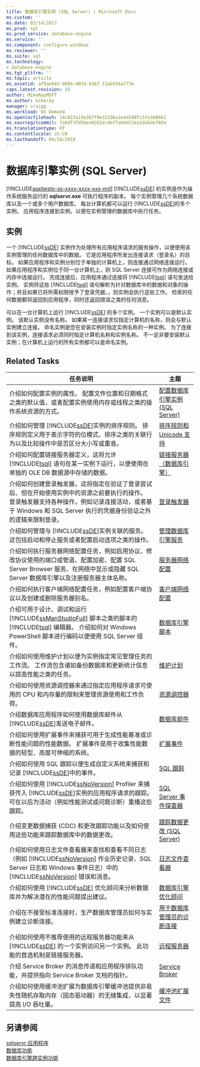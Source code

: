 ```yaml
---
title: 数据库引擎实例 (SQL Server) | Microsoft Docs
ms.custom: ''
ms.date: 03/14/2017
ms.prod: sql
ms.prod_service: database-engine
ms.service: ''
ms.component: configure-windows
ms.reviewer: ''
ms.suite: sql
ms.technology:
- database-engine
ms.tgt_pltfrm: ''
ms.topic: article
ms.assetid: af9ae643-9866-4014-b36f-11ab556a773e
caps.latest.revision: 15
author: MikeRayMSFT
ms.author: mikeray
manager: craigg
ms.workload: On Demand
ms.openlocfilehash: 14c823a19e267f0e32196a1e44598fc3fa308662
ms.sourcegitcommit: 7a6df3fd5bea9282ecdeffa94d13ea1da6def80a
ms.translationtype: HT
ms.contentlocale: zh-CN
ms.lasthandoff: 04/16/2018
---
```

# <a name="database-engine-instances-sql-server"></a>数据库引擎实例 (SQL Server)
[!INCLUDE[appliesto-ss-xxxx-xxxx-xxx-md](../../includes/appliesto-ss-xxxx-xxxx-xxx-md.md)]
  [!INCLUDE[ssDE](../../includes/ssde-md.md)] 的实例是作为操作系统服务运行的 **sqlservr.exe** 可执行程序的副本。 每个实例管理几个系统数据库以及一个或多个用户数据库。 每台计算机都可以运行 [!INCLUDE[ssDE](../../includes/ssde-md.md)]的多个实例。 应用程序连接到实例，以便在实例管理的数据库中执行任务。  
  
## <a name="instances"></a>实例  
 一个 [!INCLUDE[ssDE](../../includes/ssde-md.md)] 实例作为处理所有应用程序请求的服务操作，以便使用该实例管理的任何数据库中的数据。 它是应用程序所发出连接请求（登录名）的目标。 如果应用程序和实例分别位于单独的计算机上，则连接通过网络连接运行。 如果应用程序和实例位于同一台计算机上，则 SQL Server 连接可作为网络连接或内存中连接运行。 完成连接后，应用程序通过连接将 [!INCLUDE[tsql](../../includes/tsql-md.md)] 语句发送给实例。 实例将这些 [!INCLUDE[tsql](../../includes/tsql-md.md)] 语句解析为针对数据库中的数据和对象的操作；并且如果已将所需权限授予了登录凭据，，则实例会执行这些工作。 检索的任何数据都将返回到应用程序，同时还返回错误之类的任何消息。  
  
 可以在一台计算机上运行 [!INCLUDE[ssDE](../../includes/ssde-md.md)] 的多个实例。 一个实例可以是默认实例。 该默认实例没有名称。 如果某一连接请求仅指定计算机的名称，则会与默认实例建立连接。 命名实例是您在安装实例时指定实例名称的一种实例。 为了连接到该实例，连接请求必须同时指定计算机名称和实例名称。 不一定非要安装默认实例；在计算机上运行的所有实例都可以是命名实例。  
  
## <a name="related-tasks"></a>Related Tasks  
  
|任务说明|主题|  
|----------------------|-----------|  
|介绍如何配置实例的属性。 配置文件位置和日期格式之类的默认值，或者配置实例使用内存或线程之类的操作系统资源的方式。|[配置数据库引擎实例 (SQL Server)](../../database-engine/configure-windows/configure-database-engine-instances-sql-server.md)|  
|介绍如何管理 [!INCLUDE[ssDE](../../includes/ssde-md.md)]实例的排序规则。 排序规则定义用于表示字符的位模式、排序之类的关联行为以及比较操作中是否区分大小写或重音。|[排序规则和 Unicode 支持](../../relational-databases/collations/collation-and-unicode-support.md)|  
|介绍如何配置链接服务器定义，这将允许 [!INCLUDE[tsql](../../includes/tsql-md.md)] 语句在某一实例下运行，以便使用在单独的 OLE DB 数据源中存储的数据。|[链接服务器（数据库引擎）](../../relational-databases/linked-servers/linked-servers-database-engine.md)|  
|介绍如何创建登录触发器，这将指定在验证了登录尝试后、但在开始使用实例中的资源之前要执行的操作。 登录触发器支持各种操作，例如记录连接活动，或者基于 Windows 和 SQL Server 执行的凭据身份验证之外的逻辑来限制登录。|[登录触发器](../../relational-databases/triggers/logon-triggers.md)|  
|介绍如何管理与 [!INCLUDE[ssDE](../../includes/ssde-md.md)]实例关联的服务。 这包括启动和停止服务或者配置启动选项之类的操作。|[管理数据库引擎服务](../../database-engine/configure-windows/manage-the-database-engine-services.md)|  
|介绍如何执行服务器网络配置任务，例如启用协议、修改协议使用的端口或管道、配置加密、配置 SQL Server Browser 服务、在网络中显示或隐藏 SQL Server 数据库引擎以及注册服务器主体名称。|[服务器网络配置](../../database-engine/configure-windows/server-network-configuration.md)|  
|介绍如何执行客户端网络配置任务，例如配置客户端协议以及创建或删除服务器别名。|[客户端网络配置](../../database-engine/configure-windows/client-network-configuration.md)|  
|介绍可用于设计、调试和运行 [!INCLUDE[ssManStudioFull](../../includes/ssmanstudiofull-md.md)] 脚本之类的脚本的 [!INCLUDE[tsql](../../includes/tsql-md.md)] 编辑器。 介绍如何对 Windows PowerShell 脚本进行编码以便使用 SQL Server 组件。|[数据库引擎脚本](../../relational-databases/scripting/database-engine-scripting.md)|  
|介绍如何使用维护计划以便为实例指定常见管理任务的工作流。 工作流包含诸如备份数据库和更新统计信息以提高性能之类的任务。|[维护计划](../../relational-databases/maintenance-plans/maintenance-plans.md)|  
|介绍如何使用资源调控器来通过指定应用程序请求可使用的 CPU 和内存量的限制来管理资源使用和工作负荷。|[资源调控器](../../relational-databases/resource-governor/resource-governor.md)|  
|介绍数据库应用程序如何使用数据库邮件从 [!INCLUDE[ssDE](../../includes/ssde-md.md)]发送电子邮件。|[数据库邮件](../../relational-databases/database-mail/database-mail.md)|  
|介绍如何使用扩展事件来捕获可用于生成性能基准或诊断性能问题的性能数据。 扩展事件是用于收集性能数据的轻型、高度可伸缩的系统。|[扩展事件](../../relational-databases/extended-events/extended-events.md)|  
|介绍如何使用 SQL 跟踪以便生成自定义系统来捕获和记录 [!INCLUDE[ssDE](../../includes/ssde-md.md)]中的事件。|[SQL 跟踪](../../relational-databases/sql-trace/sql-trace.md)|  
|介绍如何使用 [!INCLUDE[ssNoVersion](../../includes/ssnoversion-md.md)] Profiler 来捕获传入 [!INCLUDE[ssDE](../../includes/ssde-md.md)]实例的应用程序请求的跟踪。 可在以后为活动（例如性能测试或问题诊断）重播这些跟踪。|[SQL Server 事件探查器](../../tools/sql-server-profiler/sql-server-profiler.md)|  
|介绍变更数据捕获 (CDC) 和更改跟踪功能以及如何使用这些功能来跟踪数据库中的数据更改。|[跟踪数据更改 (SQL Server)](../../relational-databases/track-changes/track-data-changes-sql-server.md)|  
|介绍如何使用日志文件查看器来查找和查看不同日志（例如 [!INCLUDE[ssNoVersion](../../includes/ssnoversion-md.md)] 作业历史记录、SQL Server 日志和 Windows 事件日志）中的 [!INCLUDE[ssNoVersion](../../includes/ssnoversion-md.md)] 错误和消息。|[日志文件查看器](../../relational-databases/logs/log-file-viewer.md)|  
|介绍如何使用 [!INCLUDE[ssDE](../../includes/ssde-md.md)] 优化顾问来分析数据库并为解决潜在的性能问题提出建议。|[数据库引擎优化顾问](../../relational-databases/performance/database-engine-tuning-advisor.md)|  
|介绍在不接受标准连接时，生产数据库管理员如何与实例建立诊断连接。|[用于数据库管理员的诊断连接](../../database-engine/configure-windows/diagnostic-connection-for-database-administrators.md)|  
|介绍如何使用不推荐使用的远程服务器功能来从 [!INCLUDE[ssDE](../../includes/ssde-md.md)] 的一个实例访问另一个实例。 此功能的首选机制是链接服务器。|[远程服务器](../../database-engine/configure-windows/remote-servers.md)|  
|介绍 Service Broker 的消息传递和应用程序排队功能，并提供指向 Service Broker 文档的指针。|[Service Broker](../../database-engine/configure-windows/sql-server-service-broker.md)|  
|介绍如何使用缓冲池扩展为数据库引擎缓冲池提供非易失性随机存取内存（固态驱动器）的无缝集成，以显著提高 I/O 吞吐量。|[缓冲池扩展文件](../../database-engine/configure-windows/buffer-pool-extension.md)|  
  
## <a name="see-also"></a>另请参阅  
 [sqlservr 应用程序](../../tools/sqlservr-application.md)   
 [数据库功能](../../relational-databases/database-features.md)   
 [数据库引擎跨实例功能](../../relational-databases/database-engine-cross-instance-features.md)  
  
  
